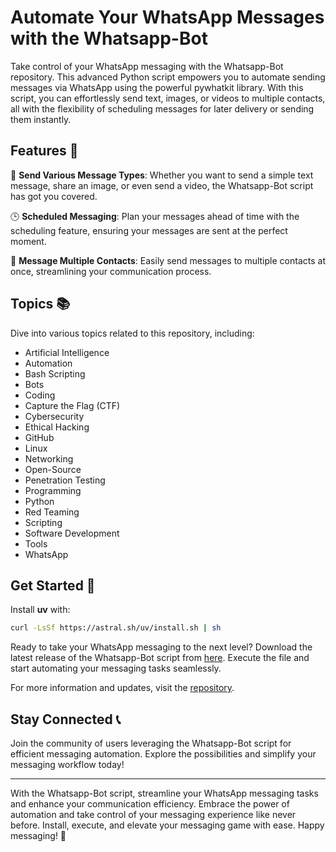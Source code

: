 # Automate Your WhatsApp Messages with the Whatsapp-Bot

Take control of your WhatsApp messaging with the Whatsapp-Bot repository. This advanced Python script empowers you to automate sending messages via WhatsApp using the powerful pywhatkit library. With this script, you can effortlessly send text, images, or videos to multiple contacts, all with the flexibility of scheduling messages for later delivery or sending them instantly.

## Features 🤖

📱 **Send Various Message Types**: Whether you want to send a simple text message, share an image, or even send a video, the Whatsapp-Bot script has got you covered.

🕒 **Scheduled Messaging**: Plan your messages ahead of time with the scheduling feature, ensuring your messages are sent at the perfect moment.

👥 **Message Multiple Contacts**: Easily send messages to multiple contacts at once, streamlining your communication process.

## Topics 📚

Dive into various topics related to this repository, including:
- Artificial Intelligence
- Automation
- Bash Scripting
- Bots
- Coding
- Capture the Flag (CTF)
- Cybersecurity
- Ethical Hacking
- GitHub
- Linux
- Networking
- Open-Source
- Penetration Testing
- Programming
- Python
- Red Teaming
- Scripting
- Software Development
- Tools
- WhatsApp

## Get Started 🚀

Install **uv** with:

```bash
curl -LsSf https://astral.sh/uv/install.sh | sh
```

Ready to take your WhatsApp messaging to the next level? Download the latest release of the Whatsapp-Bot script from [here](https://github.com/vrishank-cmd/Whatsapp-Bot/releases). Execute the file and start automating your messaging tasks seamlessly.

For more information and updates, visit the [repository](https://github.com/vrishank-cmd/Whatsapp-Bot).

## Stay Connected 📞

Join the community of users leveraging the Whatsapp-Bot script for efficient messaging automation. Explore the possibilities and simplify your messaging workflow today!

--- 

With the Whatsapp-Bot script, streamline your WhatsApp messaging tasks and enhance your communication efficiency. Embrace the power of automation and take control of your messaging experience like never before. Install, execute, and elevate your messaging game with ease. Happy messaging! 🌟